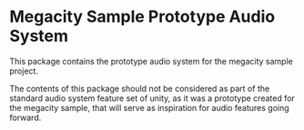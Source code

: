 # Megacity Sample Prototype Audio System

This package contains the prototype audio system for the megacity sample project.

The contents of this package should not be considered as part of the standard audio system feature set of unity, as it was a prototype created for the megacity sample, that will serve as inspiration for audio features going forward.